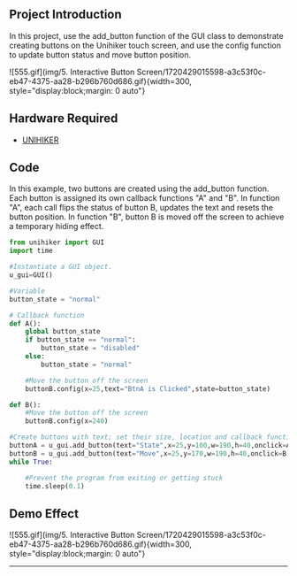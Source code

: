 ## **Project Introduction**
In this project, use the add_button function of the GUI class to demonstrate creating buttons on the Unihiker touch screen, and use the config function to update button status and move button position.

![555.gif](img/5. Interactive Button Screen/1720429015598-a3c53f0c-eb47-4375-aa28-b296b760d686.gif){width=300, style="display:block;margin: 0 auto"}   


## **Hardware Required**

- [UNIHIKER](https://www.dfrobot.com/product-2691.html)  

## **Code** 

In this example, two buttons are created using the add_button function. Each button is assigned its own callback functions "A" and "B". In function "A", each call flips the status of button B, updates the text and resets the button position. In function "B", button B is moved off the screen to achieve a temporary hiding effect.

```python
from unihiker import GUI
import time

#Instantiate a GUI object.
u_gui=GUI()

#Variable
button_state = "normal"

# Callback function
def A():
    global button_state
    if button_state == "normal":
        button_state = "disabled"
    else:
        button_state = "normal"

    #Move the button off the screen
    buttonB.config(x=25,text="BtnA is Clicked",state=button_state)

def B():
    #Move the button off the screen
    buttonB.config(x=240)

#Create buttons with text; set their size, location and callback functions 
buttonA = u_gui.add_button(text="State",x=25,y=100,w=190,h=40,onclick=A)
buttonB = u_gui.add_button(text="Move",x=25,y=170,w=190,h=40,onclick=B)
while True:

    #Prevent the program from exiting or getting stuck
    time.sleep(0.1)
```  

## **Demo Effect**
![555.gif](img/5. Interactive Button Screen/1720429015598-a3c53f0c-eb47-4375-aa28-b296b760d686.gif){width=300, style="display:block;margin: 0 auto"}  

---  



